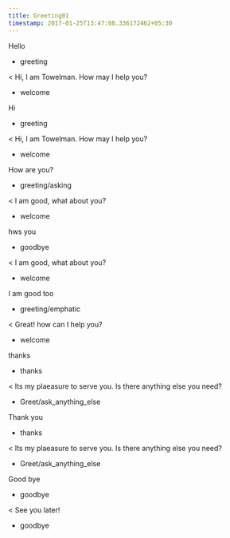 ```yaml
---
title: Greeting01
timestamp: 2017-01-25T13:47:08.336172462+05:30
---
```


Hello
* greeting

< Hi, I am Towelman. How may I help you?
* welcome

Hi
* greeting

< Hi, I am Towelman. How may I help you?
* welcome

How are you?
* greeting/asking

< I am good, what about you?
* welcome

hws you
* goodbye

< I am good, what about you?
* welcome

I am good too
* greeting/emphatic

< Great! how can I help you?
* welcome

thanks
* thanks

< Its my plaeasure to serve you. Is there anything else you need?
* Greet/ask_anything_else

Thank you
* thanks

< Its my plaeasure to serve you. Is there anything else you need?
* Greet/ask_anything_else

Good bye
* goodbye

< See you later!
* goodbye
